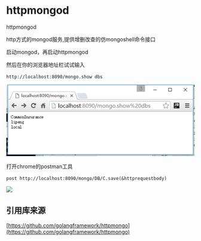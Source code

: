 # httpmongod
httpmongod

http方式的mongod服务,提供增删改查的仿mongoshell命令接口

启动mongod，再启动httpmongod

然后在你的浏览器地址栏试试输入
``` 
http://localhost:8090/mongo.show dbs

```
![](/img/example.png)

打开chrome的postman工具
``` 
post http://localhost:8090/mongo/DB/C.save(&httprequestbody)
```
![](https://github.com/golangframework/httpmongo/blob/master/exampleimg/savebybody.png)
## 引用库来源

[https://github.com/golangframework/httpmongo](https://github.com/golangframework/httpmongo)
